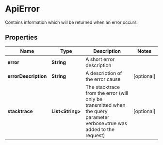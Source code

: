 

# ApiError

Contains information which will be returned when an error occurs.

## Properties

Name | Type | Description | Notes
------------ | ------------- | ------------- | -------------
**error** | **String** | A short error description | 
**errorDescription** | **String** | A description of the error cause |  [optional]
**stacktrace** | **List&lt;String&gt;** | The stacktrace from the error (will only be transmitted when the query parameter verbose&#x3D;true was added to the request) |  [optional]




